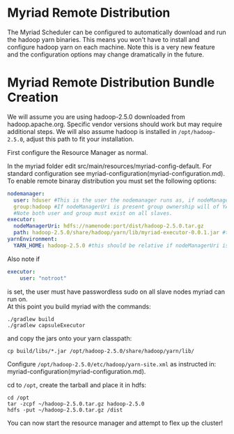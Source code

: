 # Myriad Remote Distribution

The Myriad Scheduler can be configured to automatically download and run the hadoop yarn binaries. This means you won't have to install and configure hadoop yarn on each machine.  Note this is a very new feature and the configuration options may change dramatically in the future.

# Myriad Remote Distribution Bundle Creation

We will assume you are using hadoop-2.5.0 downloaded from hadoop.apache.org.  Specific vendor versions should work but may require additional steps.  We will also assume hadoop is installed in `/opt/hadoop-2.5.0`, adjust this path to fit your installation.

First configure the Resource Manager as normal.

In the myriad folder edit src/main/resources/myriad-config-default.  For standard configuration see myriad-configuration(myriad-configuration.md).  To enable remote binaray distribution you must set the following options:
```YAML
nodemanager:  
  user: hduser #This is the user the nodemanager runs as, if nodeManagerUri is present ownership will of YARN_HOME will be set to this user.
  group:hadoop #If nodeManagerUri is present group ownership will of YARN_HOME will be set to this group and $YARN_HOME/bin/container-executor will be set g+rs
  #Note both user and group must exist on all slaves.
executor:  
  nodeManagerUri: hdfs://namenode:port/dist/hadoop-2.5.0.tar.gz  
  path: hadoop-2.5.0/share/hadoop/yarn/lib/myriad-executor-0.0.1.jar #this should be relative if nodeManagerUri is set
yarnEnvironment:  
  YARN_HOME: hadoop-2.5.0 #this should be relative if nodeManagerUri is set  
```
Also note if 
```YAML
executor:  
    user: "notroot"
```
is set, the user must have passwordless sudo on all slave nodes myriad can run on.  
At this point you build myriad with the commands:
```Shell
./gradlew build  
./gradlew capsuleExecutor  
```
and copy the jars onto your yarn classpath:
```Shell
cp build/libs/*.jar /opt/hadoop-2.5.0/share/hadoop/yarn/lib/
```

Configure `/opt/hadoop-2.5.0/etc/hadoop/yarn-site.xml` as instructed in: myriad-configuration(myriad-configuration.md).

cd to `/opt`, create the tarball and place it in hdfs:
```Shell
cd /opt
tar -zcpf ~/hadoop-2.5.0.tar.gz hadoop-2.5.0
hdfs -put ~/hadoop-2.5.0.tar.gz /dist
```
You can now start the resource manager and attempt to flex up the cluster!